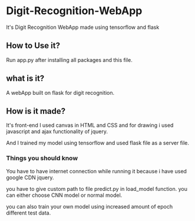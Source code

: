 # Digit-Recognition-WebApp
It's Digit Recognition WebApp made using tensorflow and flask


## How to Use it?

Run app.py after installing all packages and this file.

## what is it?

A webApp built on flask for digit recognition.

## How is it made?

It's front-end I used canvas in HTML and CSS and for drawing i used javascript and ajax functionality of jquery. 

And I trained my model using tensorflow and used flask file as a server file.


### Things you should know

You have to have internet connection while running it because i have used google CDN jquery.

you have to give custom path to file predict.py in load_model function. you can either choose CNN model or normal model.

you can also train your own model using increased amount of epoch different test data.
